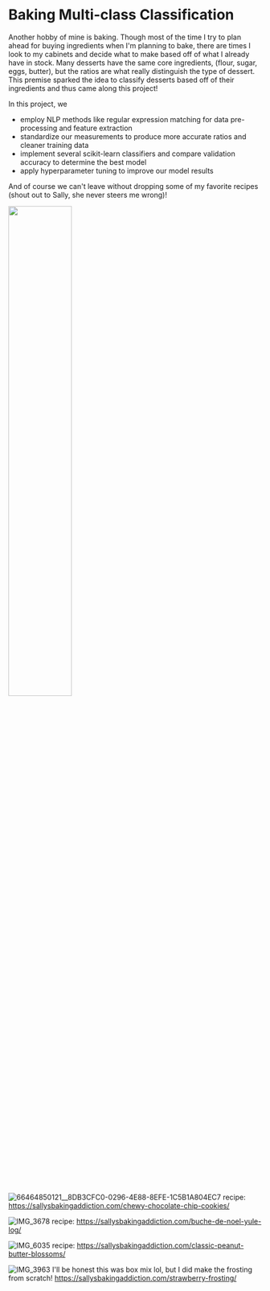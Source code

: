 # Baking Multi-class Classification
Another hobby of mine is baking. Though most of the time I try to plan ahead for buying ingredients when I'm planning to bake, there are times I look to my cabinets and decide what to make based off of what I already have in stock. Many desserts have the same core ingredients, (flour, sugar, eggs, butter), but the ratios are what really distinguish the type of dessert. This premise sparked the idea to classify desserts based off of their ingredients and thus came along this project!

In this project, we
- employ NLP methods like regular expression matching for data pre-processing and feature extraction
- standardize our measurements to produce more accurate ratios and cleaner training data
- implement several scikit-learn classifiers and compare validation accuracy to determine the best model
- apply hyperparameter tuning to improve our model results

And of course we can't leave without dropping some of my favorite recipes (shout out to Sally, she never steers me wrong)!

<img src="(https://github.com/user-attachments/assets/8f11f245-f20f-4806-8700-106bb167cfee)" width=50% height=50%>

![66464850121__8DB3CFC0-0296-4E88-8EFE-1C5B1A804EC7](https://github.com/user-attachments/assets/8f11f245-f20f-4806-8700-106bb167cfee)
recipe: https://sallysbakingaddiction.com/chewy-chocolate-chip-cookies/

![IMG_3678](https://github.com/user-attachments/assets/4562f1a6-f375-461c-88b1-4c8e0635615c)
recipe: https://sallysbakingaddiction.com/buche-de-noel-yule-log/

![IMG_6035](https://github.com/user-attachments/assets/ecb7d89b-8a37-4a00-bbb7-97c588510f80)
recipe: https://sallysbakingaddiction.com/classic-peanut-butter-blossoms/

![IMG_3963](https://github.com/user-attachments/assets/d4212a45-19f5-44d5-b093-5056bac754a7)
I'll be honest this was box mix lol, but I did make the frosting from scratch! https://sallysbakingaddiction.com/strawberry-frosting/
